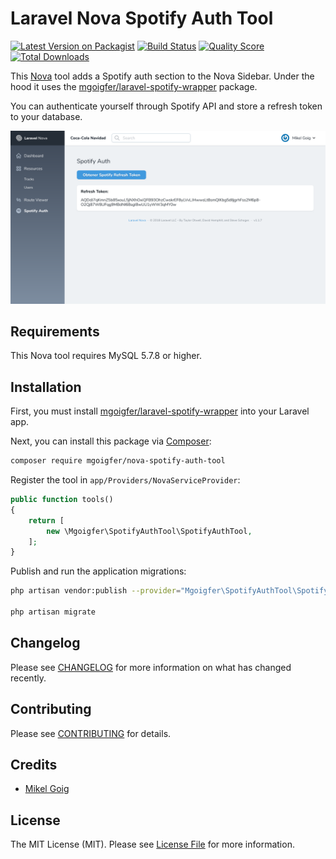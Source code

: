 # Laravel Nova Spotify Auth Tool

[![Latest Version on Packagist](https://img.shields.io/packagist/v/mgoigfer/nova-spotify-auth-tool.svg?style=flat-square)](https://packagist.org/packages/mgoigfer/nova-spotify-auth-tool)
[![Build Status](https://img.shields.io/travis/mgoigfer/nova-spotify-auth-tool/master.svg?style=flat-square)](https://travis-ci.org/mgoigfer/nova-spotify-auth-tool)
[![Quality Score](https://img.shields.io/scrutinizer/g/mgoigfer/nova-spotify-auth-tool.svg?style=flat-square)](https://scrutinizer-ci.com/g/mgoigfer/nova-spotify-auth-tool)
[![Total Downloads](https://img.shields.io/packagist/dt/mgoigfer/nova-spotify-auth-tool.svg?style=flat-square)](https://packagist.org/packages/mgoigfer/nova-spotify-auth-tool)

This [Nova](https://nova.laravel.com/) tool adds a Spotify auth section to the Nova Sidebar. Under the hood it uses the [mgoigfer/laravel-spotify-wrapper](https://github.com/mgoigfer/laravel-spotify-wrapper) package.

You can authenticate yourself through Spotify API and store a refresh token to your database.

![Laravel Nova Spotify Auth Tool](./docs/screenshot.png)

## Requirements

This Nova tool requires MySQL 5.7.8 or higher.

## Installation

First, you must install [mgoigfer/laravel-spotify-wrapper](https://github.com/mgoigfer/laravel-spotify-wrapper) into your Laravel app.

Next, you can install this package via [Composer](https://getcomposer.org/):

```bash
composer require mgoigfer/nova-spotify-auth-tool
```

Register the tool in `app/Providers/NovaServiceProvider`:

```php
public function tools()
{
    return [
        new \Mgoigfer\SpotifyAuthTool\SpotifyAuthTool,
    ];
}
```

Publish and run the application migrations:

```bash
php artisan vendor:publish --provider="Mgoigfer\SpotifyAuthTool\SpotifyAuthToolServiceProvider"

php artisan migrate
```

## Changelog

Please see [CHANGELOG](CHANGELOG.md) for more information on what has changed recently.

## Contributing

Please see [CONTRIBUTING](CONTRIBUTING.md) for details.

## Credits

- [Mikel Goig](https://github.com/mgoigfer)

## License

The MIT License (MIT). Please see [License File](LICENSE.md) for more information.
